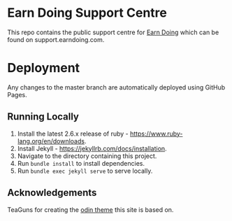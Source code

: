 # Earn Doing Support Centre
This repo contains the public support centre for [Earn Doing](https://www.earndoing.com) which can be found on support.earndoing.com.

# Deployment

Any changes to the master branch are automatically deployed using GitHub Pages.

## Running Locally
1. Install the latest 2.6.x release of ruby - https://www.ruby-lang.org/en/downloads.
2. Install Jekyll - https://jekyllrb.com/docs/installation.
3. Navigate to the directory containing this project.
4. Run ```bundle install``` to install dependencies.
5. Run ``` bundle exec jekyll serve ``` to serve locally.

## Acknowledgements

TeaGuns for creating the [odin theme](https://github.com/TeaGuns/odin) this site is based on.